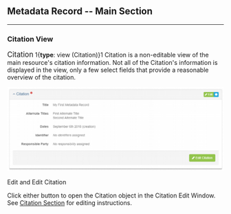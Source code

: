 ## Metadata Record -- Main Section
---

### Citation View

<span class="md-panel" style="font-size: larger">Citation</span> <i class="fa fa-asterisk required" title="Required"> </i> 1{**type**: view (<span class="md-panel">Citation</span>)}1 <span class="md-panel">Citation</span> is a non-editable view of the main resource's citation information.  Not all of the <span class="md-panel">Citation's</span> information is displayed in the view, only a few select fields that provide a reasonable overview of the citation.

![Citation View Panel](/assets/reference/edit-objects/metadata/main/citation-view.png)

<span class="btn btn-success btn-xs"> <i class="fa fa-pencil"> </i> Edit</span> and <span class="btn btn-success btn-xs"> <i class="fa fa-pencil"> </i> Edit Citation</span> 

Click either button to open the <span class="md-panel">Citation</span> object in the <span class="md-section">Citation</span> <span class="md-window">Edit Window</span>.  See [Citation Section](../../citation/citation-section.md) for editing instructions.
